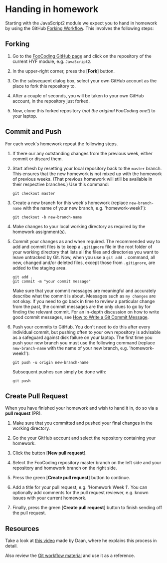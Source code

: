 # Handing in homework

Starting with  the JavaScript2 module we expect you to hand in homework by using the GitHub [Forking Workflow](https://github.com/foocoding/Git/blob/master/Lecture-3.md). This involves the following steps:

## Forking 

1. Go to the [FooCoding GitHub page](https://github.com/foocoding) and click on the repository of the current HYF module, e.g. `JavaScript2`.

2. In the upper-right corner, press the [**Fork**] button.

3. On the subsequent dialog box, select your own GitHub account as the place to fork this repository to.

4. After a couple of seconds, you will be taken to your own GitHub account, in the repository just forked.

5. Now, clone this forked repository (_not the original FooCoding one!_) to your laptop.

## Commit and Push

For each week's homework repeat the following steps.

1. If there our any outstanding changes from the previous week, either commit or discard them.

2. Start afresh by resetting your local repository back to the `master` branch. This ensures that the new homework is not mixed up with the homework of previous weeks. (That previous homework will still be available in their respective branches.) Use this command:

    ```
    git checkout master
    ```

3. Create a new branch for this week's homework (replace `new-branch-name` with the name of your new branch, e.g. 'homework-week1'):

    ```
    git checkout -b new-branch-name
    ```

4. Make changes to your local working directory as required by the homework assignment(s).

5. Commit your changes as and when required. The recommended way to add and commit files is to keep a `.gitignore` file in the root folder of your working directory that lists all the files and directories you want to leave untracked by Git. Now, when you use a `git add .` command, all new, changed and/or deleted files, except those from `.gitignore`, are added to the staging area. 

    ```
    git add .
    git commit -m "your commit message"
    ```

    Make sure that your commit messages are meaningful and accurately describe what the commit is about. Messages such as `my changes` are not okay. If you need to go back in time to review a particular change from the past, the commit messages are the only clues to go by for finding the relevant commit. For an in-depth discussion on how to write good commit messages, see [How to Write a Git Commit Message](https://chris.beams.io/posts/git-commit/).

6. Push your commits to GitHub. You don't need to do this after every individual commit, but pushing often to your own repository is advisable as a safeguard against disk failure on your laptop. The first time you push your new branch you must use the following command (replace `new-branch-name` with the name of your new branch, e.g. 'homework-week1'):

    ```
    git push -u origin new-branch-name
    ```

    Subsequent pushes can simply be done with:

    ```
    git push
    ```

## Create Pull Request

When you have finished your homework and wish to hand it in, do so via a **pull request** (PR).

1. Make sure that you committed and pushed your final changes in the working directory.

2. Go the your GitHub account and select the repository containing your homework.

3. Click the button [**New pull request**].

4. Select the FooCoding repository master branch on the left side and your repository and homework branch on the right side.

5. Press the green [**Create pull request**] button to continue.

6. Add a title for your pull request, e.g. 'Homework Week 1'. You can optionally add comments for the pull request reviewer, e.g. known issues with your current homework.

7. Finally, press the green [**Create pull request**] button to finish sending off the pull request.

## Resources

Take a look at [this video](https://www.youtube.com/watch?v=-o0yomUVVpU)
made by Daan, where he explains this process in detail.

Also review the [Git workflow material](https://github.com/foocoding/Git/blob/master/Lecture-3.md)
and use it as a reference.